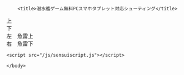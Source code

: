 <!DOCTYPE HTML PUBLIC "-//W3C//DTD HTML 4.01 Transitional//EN">
<html dir="ltr" lang="ja">
    <head>
        <meta http-equiv="Content-Type" content="text/html; charset=UTF-8">
<meta name="description" content="潜水艦ゲーム無料PCスマホタブレット対応のシューティング横画面です。">
        <meta name="keywords" content="潜水艦,ゲーム,無料,PC,シューティング">
        <meta http-equiv="Content-Style-Type" content="text/css">
        <meta http-equiv="Content-Script-Type" content="text/javascript">
    <meta name="viewport" content="width=device-width, initial-scale=1.0, user-scalable=no">
    <link rel="stylesheet" href="/css/sensuistyle.css">

        <title>潜水艦ゲーム無料PCスマホタブレット対応シューティング</title>
  </head>
  <body>

  <div id="gameContainer">
  <div class="controlPanel" id="leftButtons">
    <div class="button" id="btnUp">上</div>
    <div class="button" id="btnDown">下</div>
  </div>
  <canvas id="gameCanvas" width="600" height="400"></canvas>
  <div class="controlPanel" id="rightButtons">
    <div class="button" id="btnLeft">左　魚雷上</div>
    <div class="button" id="btnRight">右　魚雷下</div>
  </div>
</div>

    <script src="/js/sensuiscript.js"></script>

    </body>
</html>